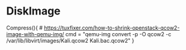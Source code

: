 # DiskImage
Compress(){ # https://tuxfixer.com/how-to-shrink-openstack-qcow2-image-with-qemu-img/ cmd = "qemu-img convert -p -O qcow2 -c /var/lib/libvirt/images/Kali.qcow2 Kali.bac.qcow2" }
